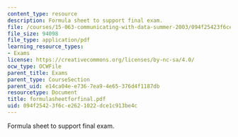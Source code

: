 ```yaml
---
content_type: resource
description: Formula sheet to support final exam.
file: /courses/15-063-communicating-with-data-summer-2003/094f25423f6ce2621022dce1c913be4c_formulasheetforfinal.pdf
file_size: 94098
file_type: application/pdf
learning_resource_types:
- Exams
license: https://creativecommons.org/licenses/by-nc-sa/4.0/
ocw_type: OCWFile
parent_title: Exams
parent_type: CourseSection
parent_uid: e14ca04e-e736-7ea9-4e65-376d4f1187db
resourcetype: Document
title: formulasheetforfinal.pdf
uid: 094f2542-3f6c-e262-1022-dce1c913be4c
---
```

Formula sheet to support final exam.